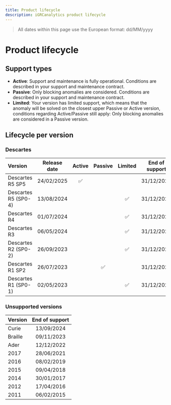 ```yaml
---
title: Product lifecycle
description: iGRCanalytics product lifecycle
---
```


> All dates within this page use the European format: dd/MM/yyyy

# Product lifecycle

## Support types

- **Active**: Support and maintenance is fully operational. Conditions are described in your support and maintenance contract.  
- **Passive**: Only blocking anomalies are considered. Conditions are described in your support and maintenance contract.  
- **Limited**: Your version has limited support, which means that the anomaly will be solved on the closest upper Passive or Active version, conditions regarding Active/Passive still apply: Only blocking anomalies are considered in a Passive version.  

## Lifecycle per version

### Descartes

| Version              | Release date |       Active       |      Passive       |      Limited       | End of support |
| :------------------- | :----------: | :----------------: | :----------------: | :----------------: | :------------: |
| Descartes R5 SP5     |  24/02/2025  | :white_check_mark: |                    |                    |   31/12/2027   |
| Descartes R5 (SP0-4) |  13/08/2024  |                    |                    | :white_check_mark: |   31/12/2027   |
| Descartes R4         |  01/07/2024  |                    |                    | :white_check_mark: |   31/12/2027   |
| Descartes R3         |  06/05/2024  |                    |                    | :white_check_mark: |   31/12/2027   |
| Descartes R2 (SP0-2) |  26/09/2023  |                    |                    | :white_check_mark: |   31/12/2027   |
| Descartes R1 SP2     |  26/07/2023  |                    | :white_check_mark: |                    |   31/12/2027   |
| Descartes R1 (SP0-1) |  02/05/2023  |                    |                    | :white_check_mark: |   31/12/2027   |

### Unsupported versions

| Version | End of support |
| :------ | :------------: |
| Curie   |   13/09/2024   |
| Braille |   09/11/2023   |
| Ader    |   12/12/2022   |
| 2017    |   28/06/2021   |
| 2016    |   08/02/2019   |
| 2015    |   09/04/2018   |
| 2014    |   30/01/2017   |
| 2012    |   17/04/2016   |
| 2011    |   06/02/2015   |
